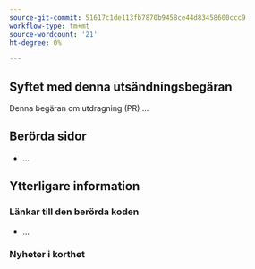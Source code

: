 ```yaml
---
source-git-commit: 51617c1de113fb7870b9458ce44d83458600ccc9
workflow-type: tm+mt
source-wordcount: '21'
ht-degree: 0%

---
```

## Syftet med denna utsändningsbegäran

Denna begäran om utdragning (PR) ...

## Berörda sidor

<!-- REQUIRED List the affected pages on experienceleague.adobe.com (URLs). Not necessary for large numbers of files. -->

- ...

## Ytterligare information

### Länkar till den berörda koden

<!--  OPTIONAL - REMOVE THIS SECTION IF NOT USED. If this pull request references a file in a Magento Open Source or Adobe Commerce codebase repository, add it here. -->

- ...

<!--
If you are fixing a GitHub issue, using the GitHub keyword format (https://help.github.com/en/articles/closing-issues-using-keywords#closing-an-issue-in-a-different-repository) closes the issue when this pull request is merged. Example: `Fixes #1234`.

`main` is the default branch. Merged pull requests to `main` go live on the site automatically. Any requested changes to content on the `main` branch must be related to the released codebase. Any content related to future releases goes in the `develop` branch.

See Contribution guidelines (https://github.com/AdobeDocs/commerce-operations.en/blob/main/contributing.md) for more information.
-->

### Nyheter i korthet

<!--  _OPTIONAL - REMOVE THIS SECTION IF NOT USED._

If this pull request introduces changes that should be highlighted in the [What's New section](https://experienceleague.adobe.com/sv/docs/commerce-operations/operational-guides/home#whats-new), see _What's New highlights_ in the [Contribution guidelines](https://github.com/AdobeDocs/commerce-operations.en/blob/main/contributing.md#whats-new-highlights).
-->